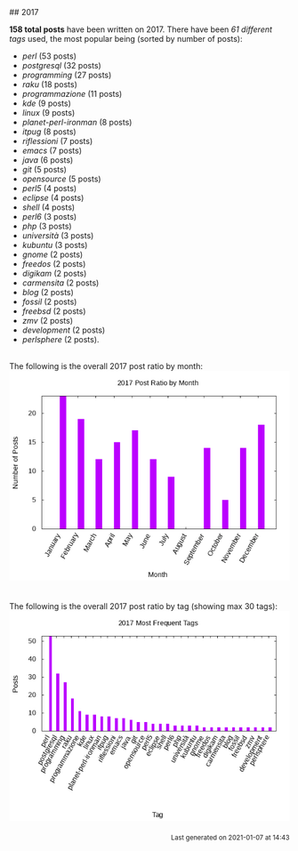 <a name="2017" />
## 2017 

**158 total posts** have been written on 2017.
There have been *61 different tags* used, the most
popular being (sorted by number of posts):
 
- *perl* (53 posts)  
- *postgresql* (32 posts)  
- *programming* (27 posts)  
- *raku* (18 posts)  
- *programmazione* (11 posts)  
- *kde* (9 posts)  
- *linux* (9 posts)  
- *planet-perl-ironman* (8 posts)  
- *itpug* (8 posts)  
- *riflessioni* (7 posts)  
- *emacs* (7 posts)  
- *java* (6 posts)  
- *git* (5 posts)  
- *opensource* (5 posts)  
- *perl5* (4 posts)  
- *eclipse* (4 posts)  
- *shell* (4 posts)  
- *perl6* (3 posts)  
- *php* (3 posts)  
- *università* (3 posts)  
- *kubuntu* (3 posts)  
- *gnome* (2 posts)  
- *freedos* (2 posts)  
- *digikam* (2 posts)  
- *carmensita* (2 posts)  
- *blog* (2 posts)  
- *fossil* (2 posts)  
- *freebsd* (2 posts)  
- *zmv* (2 posts)  
- *development* (2 posts)  
- *perlsphere* (2 posts).<br/>
<br/>
The following is the overall 2017 post ratio by month:
<br/>
    <center>
      <img src="/images/stats/2017-months.png" alt="2017 post ratio per month" />
    </center>
<br/>

<br/>
The following is the overall 2017 post ratio by tag (showing max 30 tags):
<br/>
  <center>
    <img src="/images/stats/2017-tags.png" alt="2017 post ratio per tag" />
  </center>
<br/>

<div align="right">
<small>
Last generated on 2021-01-07 at 14:43
</small>
</div>

<br/>
